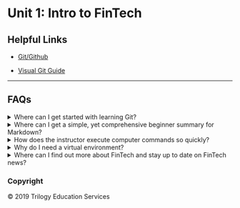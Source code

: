 # Unit 1: Intro to FinTech

## Helpful Links

* [Git/Github](https://github.com/Multishifties/No-Nonsense-Github-Project)

* [Visual Git Guide](http://marklodato.github.io/visual-git-guide/index-en.html)

- - -
## FAQs

<details>
<summary>Where can I get started with learning Git?</summary>
Start with our pre-work, which has two modules with video tutorials and activities that can help out with the foundations of working with Git:
[Bootcamp Pre-work](https://coding-bootcamp-fintech-prework.readthedocs-hosted.com/en/latest )

Conveniently, GitHub has their own set of guides to help break down how to use the program:
[GitHub Guides](https://guides.github.com/)

Additionally, if you find videos helpful in your learning process, this is roughly an hour of video designed to cover the fundamentals of Git and GitHub:
[No Nonsense Github Videos](https://github.com/Multishifties/No-Nonsense-Github-Project)

Finally, we have a handy visual Git reference guide located here:
[Visual Git Reference](http://marklodato.github.io/visual-git-guide/index-en.html)


</details>
<details><summary>Where can I get a simple, yet comprehensive beginner summary for Markdown?</summary>

Right here! Try this [Markdown Guide!](https://www.markdownguide.org/cheat-sheet/)

</details>
<details><summary>How does the instructor execute computer commands so quickly?</summary>

The answer is simple - keyboard shortcuts.  You may not have needed them before - but in coding, they'll be one of your new best friends.  Check out these keyboard shortcut cheatsheets to help you get started:

[Mac](Resources/mac-shortcuts.md)

[Windows](Resources/windows-shortcuts.md)


</details>
<details><summary>Why do I need a virtual environment?</summary>
Virtual environments can be compared to different user profiles on one computer.  You might share a computer in your home with your family, but you might not have the same programs installed as your 5 year old son, or the same bookmarked pages as your teenaged daughter.  When you are ready to the use the computer, you simply log in and all your personal settings are there waiting for you.

In a similar way, virtual environments create a personalized space for your project within your computer.  For example, you might be working on a project with your group during project week that needs certain packages that you don't typically need in the everyday course of class.  You also notice that one of the necessary packages doesn't work with your version of Python and you need a downgraded version.  You would create a virtual environment to download only the packages needed for the project and could set that virtual environment to run the needed version of Python.  Because of your virtual environment you won't need to downgrade your Python package across the board, but only for the project you need it for.

Another important reason for using virtual environments is for deployment purposes.  If you have an application you wish to deploy, you wouldn't want unneeded code packages installed with it.  This will slow down the application and cause deployment errors.  Having a virtual environment will self contain only what is needed for the application.

</details>
<details><summary>Where can I find out more about FinTech and stay up to date on FinTech news?</summary>

As with most topics, there are numerous resources for gaining more information and all are just a Google search away!  But to get you started on your journey, here are a few web resources that we like:

[FinTech Weekly](https://www.fintechweekly.com/)

[TechCrunch](https://techcrunch.com/tag/fintech/)

[Coin Telegraph](https://cointelegraph.com/)

[FinTech Futures](https://www.fintechfutures.com/)

</details>

### Copyright

© 2019 Trilogy Education Services
